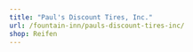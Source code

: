 ```yaml
---
title: "Paul's Discount Tires, Inc."
url: /fountain-inn/pauls-discount-tires-inc/
shop: Reifen
---
```

